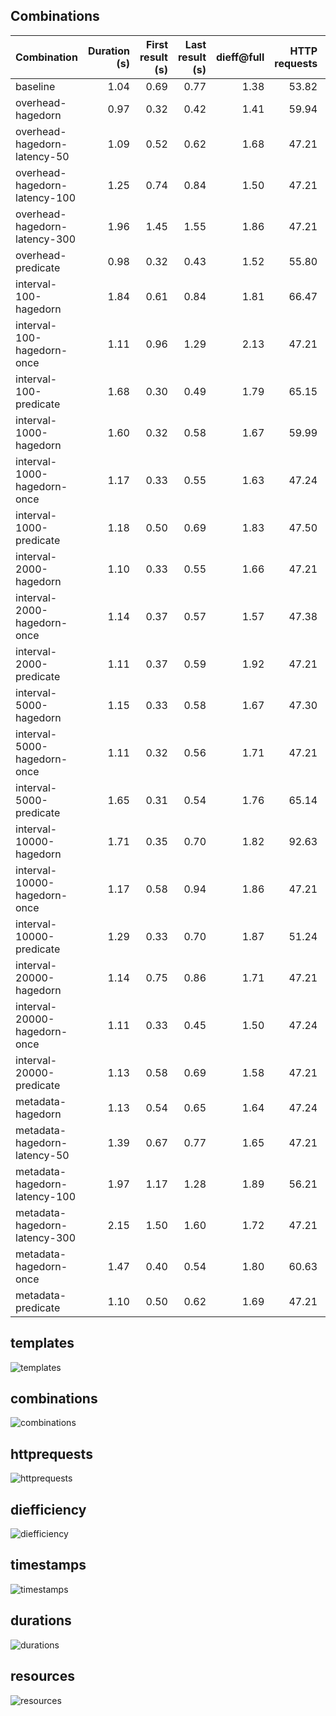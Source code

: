 ## Combinations

| Combination | Duration (s) | First result (s) | Last result (s) | dieff@full | HTTP requests | CPU-seconds (%) | GB-seconds | Network ingress (GB) | Network egress (GB) | Total results |
|:-|-:|-:|-:|-:|-:|-:|-:|-:|-:|-:|
| baseline | 1.04 | 0.69 | 0.77 | 1.38 | 53.82 | 10319.22 | 1779.92 | 0.08 | 3.80 | 383.00 |
| overhead-hagedorn | 0.97 | 0.32 | 0.42 | 1.41 | 59.94 | 7189.41 | 1246.91 | 0.06 | 2.52 | 383.00 |
| overhead-hagedorn-latency-50 | 1.09 | 0.52 | 0.62 | 1.68 | 47.21 | 8177.52 | 1200.34 | 0.06 | 2.58 | 383.00 |
| overhead-hagedorn-latency-100 | 1.25 | 0.74 | 0.84 | 1.50 | 47.21 | 45184.94 | 5022.09 | 2.52 | 0.06 | 383.00 |
| overhead-hagedorn-latency-300 | 1.96 | 1.45 | 1.55 | 1.86 | 47.21 | 45859.64 | 5145.67 | 2.67 | 0.06 | 383.00 |
| overhead-predicate | 0.98 | 0.32 | 0.43 | 1.52 | 55.80 | 7473.08 | 1288.95 | 0.06 | 2.68 | 383.00 |
| interval-100-hagedorn | 1.84 | 0.61 | 0.84 | 1.81 | 66.47 | 7938.19 | 1648.50 | 0.07 | 3.21 | 387.00 |
| interval-100-hagedorn-once | 1.11 | 0.96 | 1.29 | 2.13 | 47.21 | 52370.76 | 7253.29 | 3.35 | 0.07 | 387.00 |
| interval-100-predicate | 1.68 | 0.30 | 0.49 | 1.79 | 65.15 | 8091.32 | 1622.77 | 0.07 | 3.55 | 398.00 |
| interval-1000-hagedorn | 1.60 | 0.32 | 0.58 | 1.67 | 59.99 | 8242.03 | 1702.37 | 0.07 | 3.62 | 386.00 |
| interval-1000-hagedorn-once | 1.17 | 0.33 | 0.55 | 1.63 | 47.24 | 47135.12 | 7046.57 | 3.54 | 0.07 | 386.00 |
| interval-1000-predicate | 1.18 | 0.50 | 0.69 | 1.83 | 47.50 | 45427.00 | 6442.45 | 3.54 | 0.07 | 386.00 |
| interval-2000-hagedorn | 1.10 | 0.33 | 0.55 | 1.66 | 47.21 | 7618.62 | 1498.07 | 0.06 | 3.60 | 385.00 |
| interval-2000-hagedorn-once | 1.14 | 0.37 | 0.57 | 1.57 | 47.38 | 8313.49 | 1650.11 | 0.07 | 3.79 | 385.00 |
| interval-2000-predicate | 1.11 | 0.37 | 0.59 | 1.92 | 47.21 | 46057.26 | 6789.44 | 3.57 | 0.07 | 385.00 |
| interval-5000-hagedorn | 1.15 | 0.33 | 0.58 | 1.67 | 47.30 | 8453.01 | 1493.47 | 0.07 | 3.91 | 384.00 |
| interval-5000-hagedorn-once | 1.11 | 0.32 | 0.56 | 1.71 | 47.21 | 49582.45 | 7674.67 | 4.16 | 0.07 | 384.00 |
| interval-5000-predicate | 1.65 | 0.31 | 0.54 | 1.76 | 65.14 | 8651.61 | 1617.98 | 0.07 | 4.06 | 384.00 |
| interval-10000-hagedorn | 1.71 | 0.35 | 0.70 | 1.82 | 92.63 | 8801.18 | 1775.77 | 0.08 | 4.39 | 384.00 |
| interval-10000-hagedorn-once | 1.17 | 0.58 | 0.94 | 1.86 | 47.21 | 54428.84 | 9674.07 | 4.38 | 0.08 | 384.00 |
| interval-10000-predicate | 1.29 | 0.33 | 0.70 | 1.87 | 51.24 | 8684.17 | 1641.50 | 0.08 | 4.31 | 384.00 |
| interval-20000-hagedorn | 1.14 | 0.75 | 0.86 | 1.71 | 47.21 | 8557.49 | 1645.16 | 0.07 | 4.31 | 383.00 |
| interval-20000-hagedorn-once | 1.11 | 0.33 | 0.45 | 1.50 | 47.24 | 52228.86 | 8393.85 | 4.34 | 0.07 | 383.00 |
| interval-20000-predicate | 1.13 | 0.58 | 0.69 | 1.58 | 47.21 | 8430.42 | 1686.69 | 0.07 | 4.39 | 383.00 |
| metadata-hagedorn | 1.13 | 0.54 | 0.65 | 1.64 | 47.24 | 7618.68 | 1563.74 | 0.06 | 3.24 | 383.00 |
| metadata-hagedorn-latency-50 | 1.39 | 0.67 | 0.77 | 1.65 | 47.21 | 7466.20 | 2092.29 | 0.06 | 3.10 | 383.00 |
| metadata-hagedorn-latency-100 | 1.97 | 1.17 | 1.28 | 1.89 | 56.21 | 45129.78 | 6567.72 | 2.99 | 0.06 | 383.00 |
| metadata-hagedorn-latency-300 | 2.15 | 1.50 | 1.60 | 1.72 | 47.21 | 7636.46 | 1636.36 | 0.06 | 2.61 | 383.00 |
| metadata-hagedorn-once | 1.47 | 0.40 | 0.54 | 1.80 | 60.63 | 8033.17 | 1713.13 | 0.07 | 3.58 | 383.00 |
| metadata-predicate | 1.10 | 0.50 | 0.62 | 1.69 | 47.21 | 8129.78 | 1810.85 | 0.07 | 3.47 | 389.00 |

## templates

![templates](templates.svg)

## combinations

![combinations](combinations.svg)

## httprequests

![httprequests](httprequests.svg)

## diefficiency

![diefficiency](diefficiency.svg)

## timestamps

![timestamps](timestamps.svg)

## durations

![durations](durations.svg)

## resources

![resources](resources.svg)

